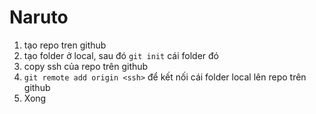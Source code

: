 # Naruto
1. tạo repo tren github
2. tạo folder ở local, sau đó `git init` cái folder đó
3. copy ssh của repo trên github
4. `git remote add origin <ssh>` để kết nối cái folder local lên repo trên github
5. Xong
